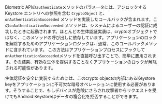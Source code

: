 
Biometric APIの`authenticate`メソッドのパラメータには、アンロックする Keystore エントリへの参照を含む `CryptoObject` と、`onAuthenticationSucceeded` メソッドを実装したコールバックが含まれます。この`onAuthenticationSucceeded` メソッドは、システムによるユーザーの認証に成功したときに起動されます。ほとんどの生体認証実装は、cryptoオブジェクトではなく、このメソッドの呼び出しに依存しています。アプリケーションのロックを解除するためのアプリケーションロジックは、通常、このコールバックメソッドに含まれています。
この方法はアプリケーションプロセスにフックして`onAuthenticationSucceeded`メソッドを直接呼び出すことで、簡単に悪用されます。その結果、有効な生体を提供することなくアプリケーションのロックが解除される可能性があります。

生体認証を安全に実装するためには、このcrypto objectの内部にあるKeystore keyをアプリケーションに不可欠な暗号オペレーションに使用する必要があります。そうすることで、もしデバイスが危険にさらされ攻撃者からリクエストを受けてもAndroid Keystoreはデータの複合化を拒否することができます。
